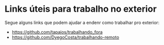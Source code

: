 # Links úteis para trabalho no exterior

Segue alguns links que podem ajudar a endenr como trabalhar pro exterior:

- https://github.com/tapajos/trabalhando_fora
- https://github.com/DyegoCosta/trabalhando-remoto
